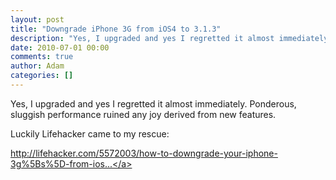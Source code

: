 ```yaml
---
layout: post
title: "Downgrade iPhone 3G from iOS4 to 3.1.3"
description: "Yes, I upgraded and yes I regretted it almost immediately. Ponderous, sluggish performance ruined any joy derived from new features. Luckily Lifehacker came to my rescue: http://lifehacker.com/5572003/how-to-downgrade-your-iphone-3g%5Bs%5D-from-io..."
date: 2010-07-01 00:00
comments: true
author: Adam
categories: []
---
```


Yes, I upgraded and yes I regretted it almost immediately. Ponderous, sluggish performance ruined any joy derived from new features. <p /> Luckily Lifehacker came to my rescue: <p /> <a href="http://lifehacker.com/5572003/how-to-downgrade-your-iphone-3g%5Bs%5D-from-ios-4-to-ios-313">http://lifehacker.com/5572003/how-to-downgrade-your-iphone-3g%5Bs%5D-from-ios...</a>